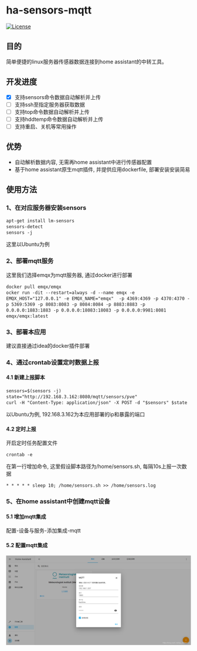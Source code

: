 # ha-sensors-mqtt

[![License](https://img.shields.io/github/license/CarmJos/EasySQL)](https://opensource.org/licenses/MIT)

## 目的
简单便捷的linux服务器传感器数据连接到home assistant的中转工具。

## 开发进度
- [x] 支持sensors命令数据自动解析并上传
- [ ] 支持ssh至指定服务器获取数据
- [ ] 支持top命令数据自动解析并上传
- [ ] 支持hddtemp命令数据自动解析并上传
- [ ] 支持重启、关机等常用操作

## 优势
- 自动解析数据内容, 无需再home assistant中进行传感器配置
- 基于home assistant原生mqtt插件, 并提供应用dockerfile, 部署安装安装简易

## 使用方法

### 1、在对应服务器安装sensors
```
apt-get install lm-sensors
sensors-detect
sensors -j
```
这里以Ubuntu为例

### 2、部署mqtt服务
这里我们选择emqx为mqtt服务器, 通过docker进行部署
```
docker pull emqx/emqx
ocker run -dit --restart=always -d --name emqx -e EMQX_HOST="127.0.0.1" -e EMQX_NAME="emqx"  -p 4369:4369 -p 4370:4370 -p 5369:5369 -p 8083:8083 -p 8084:8084 -p 8883:8883 -p 0.0.0.0:1883:1883 -p 0.0.0.0:18083:18083 -p 0.0.0.0:9981:8081 emqx/emqx:latest
```

### 3、部署本应用
建议直接通过idea的docker插件部署

### 4、通过crontab设置定时数据上报
#### 4.1 新建上报脚本
```
sensors=$(sensors -j)
state="http://192.168.3.162:8080/mqtt/sensors/pve"
curl -H "Content-Type: application/json" -X POST -d "$sensors" $state
```
以Ubuntu为例, 192.168.3.162为本应用部署的ip和暴露的端口
#### 4.2 定时上报
开启定时任务配置文件
```
crontab -e
```
在第一行增加命令, 这里假设脚本路径为/home/sensors.sh, 每隔10s上报一次数据
```
* * * * * sleep 10; /home/sensors.sh >> /home/sensors.log
```

### 5、在home assistant中创建mqtt设备
#### 5.1 增加mqtt集成
配置-设备与服务-添加集成-mqtt
#### 5.2 配置mqtt集成
![](.images/f8370fcd.png)
